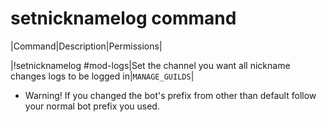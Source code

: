 # setnicknamelog command

|Command|Description|Permissions|

|!setnicknamelog #mod-logs|Set the channel you want all nickname changes logs to be logged in|`MANAGE_GUILDS`|

* Warning! If you changed the bot's prefix from other than default follow your normal bot prefix you used.